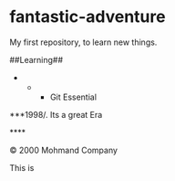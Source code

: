 # fantastic-adventure
My first repository, to learn new things.

##Learning##

* * * Git Essential

***1998/. Its a great Era 
    
****    <div clas="footer">
            &copy; 2000 Mohmand Company
            </div>
            
            
            
<p>This is <a href="http://example.com/" title="Title">

